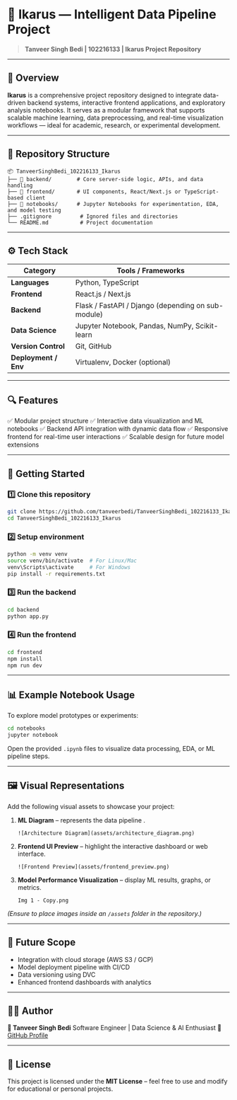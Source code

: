 # 🚀 Ikarus — Intelligent Data Pipeline Project

> **Tanveer Singh Bedi | 102216133 | Ikarus Project Repository**

---

## 🧠 Overview

**Ikarus** is a comprehensive project repository designed to integrate data-driven backend systems, interactive frontend applications, and exploratory analysis notebooks.
It serves as a modular framework that supports scalable machine learning, data preprocessing, and real-time visualization workflows — ideal for academic, research, or experimental development.

---

## 📂 Repository Structure

```
📦 TanveerSinghBedi_102216133_Ikarus
├── 📁 backend/        # Core server-side logic, APIs, and data handling
├── 📁 frontend/       # UI components, React/Next.js or TypeScript-based client
├── 📁 notebooks/      # Jupyter Notebooks for experimentation, EDA, and model testing
├── .gitignore         # Ignored files and directories
└── README.md          # Project documentation
```

---

## ⚙️ Tech Stack

| Category             | Tools / Frameworks                                 |
| -------------------- | -------------------------------------------------- |
| **Languages**        | Python, TypeScript                                 |
| **Frontend**         | React.js / Next.js                                 |
| **Backend**          | Flask / FastAPI / Django (depending on sub-module) |
| **Data Science**     | Jupyter Notebook, Pandas, NumPy, Scikit-learn      |
| **Version Control**  | Git, GitHub                                        |
| **Deployment / Env** | Virtualenv, Docker (optional)                      |

---

## 🔍 Features

✅ Modular project structure
✅ Interactive data visualization and ML notebooks
✅ Backend API integration with dynamic data flow
✅ Responsive frontend for real-time user interactions
✅ Scalable design for future model extensions

---

## 🧪 Getting Started

### 1️⃣ Clone this repository

```bash
git clone https://github.com/tanveerbedi/TanveerSinghBedi_102216133_Ikarus.git
cd TanveerSinghBedi_102216133_Ikarus
```

### 2️⃣ Setup environment

```bash
python -m venv venv
source venv/bin/activate  # For Linux/Mac
venv\Scripts\activate     # For Windows
pip install -r requirements.txt
```

### 3️⃣ Run the backend

```bash
cd backend
python app.py
```

### 4️⃣ Run the frontend

```bash
cd frontend
npm install
npm run dev
```

---

## 📊 Example Notebook Usage

To explore model prototypes or experiments:

```bash
cd notebooks
jupyter notebook
```

Open the provided `.ipynb` files to visualize data processing, EDA, or ML pipeline steps.

---

## 🖼️ Visual Representations

Add the following visual assets to showcase your project:

1. **ML Diagram** – represents the data pipeline .

   ```
   ![Architecture Diagram](assets/architecture_diagram.png)
   ```

2. **Frontend UI Preview** – highlight the interactive dashboard or web interface.

   ```
   ![Frontend Preview](assets/frontend_preview.png)
   ```

3. **Model Performance Visualization** – display ML results, graphs, or metrics.

   ```
   Img 1 - Copy.png
   ```

*(Ensure to place images inside an `/assets` folder in the repository.)*

---

## 🧩 Future Scope

* Integration with cloud storage (AWS S3 / GCP)
* Model deployment pipeline with CI/CD
* Data versioning using DVC
* Enhanced frontend dashboards with analytics

---

## 👨‍💻 Author

**👋 Tanveer Singh Bedi**
Software Engineer | Data Science & AI Enthusiast
🔗 [GitHub Profile](https://github.com/tanveerbedi)

---

## 🪪 License

This project is licensed under the **MIT License** – feel free to use and modify for educational or personal projects.
